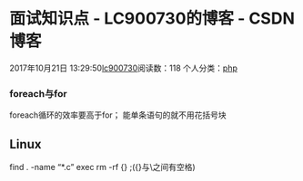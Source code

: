 # 面试知识点 - LC900730的博客 - CSDN博客
2017年10月21日 13:29:50[lc900730](https://me.csdn.net/LC900730)阅读数：118
个人分类：[php](https://blog.csdn.net/LC900730/article/category/6906542)
### foreach与for
foreach循环的效率要高于for； 
能单条语句的就不用花括号块
## Linux
find . -name “*.c” exec rm -rf {} \;({}与\之间有空格)
